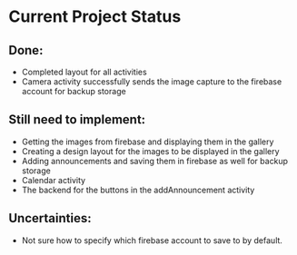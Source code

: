# Current Project Status
## Done:
* Completed layout for all activities
* Camera activity successfully sends the image capture to the firebase account for backup storage



## Still need to implement:
* Getting the images from firebase and displaying them in the gallery 
* Creating a design layout for the images to be displayed in the gallery
* Adding announcements and saving them in firebase as well for backup storage
* Calendar activity
* The backend for the buttons in the addAnnouncement activity

## Uncertainties:
* Not sure how to specify which firebase account to save to by default. 
